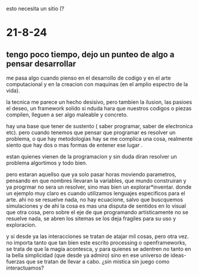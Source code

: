 
esto necesita un sitio (?

# 21-8-24
## tengo poco tiempo, dejo un punteo de algo a pensar desarrollar

me pasa algo cuando pienso en el desarrollo de codigo y en el arte computacional y en la creacion con maquinas (en el amplio espectro de la vida).

la tecnica me parece un hecho desisivo, pero tambien la ilusion, las pasioes el deseo, un framework solido si nduda hara que nuestros codigos o piezas compilen, lleguen a ser algo maleable y concreto.

hay una base que tener de sustento ( saber programar, saber de electronica etc).
pero cuando tenemos que pensar que programar es resolver un problema, o que hay metodologias hay se me complica una cosa, realmente siento que hay dos o mas formas de entener ese lugar .

estan quienes vienen de la programacion y sin duda diran resolver un problema algortimos y todo bien.

pero estaran aquellso que ya solo pasar horas moviendo parametros, pensando en que nombres llevaran la variables, que mundo construiran y ya progrmar no sera un resolver, sino mas bien un explorar*inventar.
donde un ejemplo muy claro es cuando utilizamos lenguajes especificos para el arte.
 ahi no se resuelve nada, no hay ecuacione, salvo que buscquemos simulaciones y de ahi la cosa es mas una disputa de sentidos en lo visual que otra cosa, pero sobre el eje de que programando artisticamente no se resuelve nada, se abren los sitemas se los deja fragiles para su uso y exploracion.

 y si desde ya las interacciones se tratan de atajar mil cosas, pero otra vez. no importa tanto que tan bien este escrito processing o openframeworks, se trata de que la magia acontesca, y para quienes se adentren no tanto en la bella simplicidad (que desde ya admiro) sino en ese universo de ideas-fuerzas que se tratan de llevar a cabo. ¿sin mistica sin juego como interactuamos? 